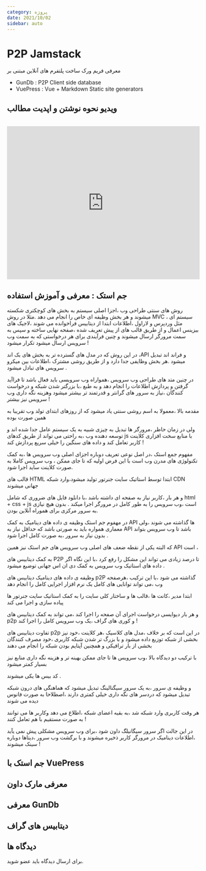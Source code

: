 ```yaml
---
category: پروژه
date: 2021/10/02
sidebar: auto
---
```


# P2P Jamstack

معرفی فریم ورک ساخت پلتفرم های آنلاین مبتنی بر

- GunDb : P2P Client side database
- VuePress : Vue + Markdown Static site generators


## ویدیو نحوه نوشتن و اپدیت مطالب
<br />

<iframe width="100%" height="400px" src="https://www.youtube.com/embed/bTqVqk7FSmY" frameborder="0" allow="autoplay; encrypted-media" allowfullscreen></iframe>

<br />

## جم استک : معرفی و آموزش استفاده

روش های سنتی طراحی وب ،اجزا اصلی سیستم به بخش های کوچکتری شکسته میشوند و هر بخش وظیفه ای خاص را انجام می دهد .مثلا در روش MVC ، سیستم ای مثل وردپرس و لاراول ،اطلاعات ابتدا از دیتابیس فراخوانده می شوند ،لاجیک های بیزینس اعمال و از طریق قالب های از پیش تعریف شده ،صفحه نهایی ساخته و سپس به سمت مرورگر ارسال میشوند و چنین فرآیندی برای هر درخواستی که به سمت وب سرویس ارسال میشود تکرار میشود !

در این روش که در مدل های گسترده تر به بخش های بک اند ،API و فراند اند تبدیل میشود .هر بخش وظایفی جدا دارد و از طریق روشی مشترک ،‌اطلاعات بین میکرو سرویس های تبادل میشود .

در چنین متد های طراحی وب سرویس ،همواراه وب سرویسی باید فعال باشد تا فراآید گرفتن و پردازش اطلاعات را انجام دهد و به طبع ،با بزرگتر شدن شبکه و درخواست کنندگان ،نیاز به سرور های گرانتر و قدرتمند تر بیشتر میشود وهزینه نگه داری وب سرویس نیز بیشتر !

مقدمه بالا ،معمولا به اسم روشی سنتی یاد میشود که از روزهای ابتدای تولد وب تقریبا به همین صورت بوده

ولی در زمان حاظر ،مرورگر ها تبدیل به چیزی شبیه به یک سیستم عامل جدا شده اند و توسعه دهنده وب ،به راحتی می تواند از طریق کدهای js با منابع سخت افزاری کلاینت کاربر تعامل کند و داده های سنگین را خیلی سریع پردازش کند !

مفهوم جمع استک ،در اصل نوعی تعریف دوباره اجزای اصلی وب سرویس ها ،به کمک تکنولوژی های مدرن وب است با این فرض اولیه که تا جای ممکن ، وب سرویس کاملا به صورت کلاینت ساید اجرا شود.

قالب های HTML ابتدا توسط استاتیک سایت جنرتور تولید میشود،وارد شبکه CDN جهانی میشوند

و هر بار ،کاربر نیاز به صفحه ای داشته باشد ،با دانلود فایل های ضروری که شامل html + css + js است ،وب سرویس را به طور کامل در مرورگر اجرا میکند . بدون هیچ نیازی به سرور مرکزی برای هموراه آنلاین بودن.

در مهفوم جم استک وظیفه ی داده های دینامیک به کمک API ها گذاشته می شوند ،ولی معماری همواره باید به صورتی باشد که حداقل نیاز به API باشد تا وب سرویس بتواند بدون نیاز به سرور ،به صورت کامل اجرا شود .

که البته یکی از نقطه ضعف های اصلی وب سرویس های جم استک نیز همین API است ،

به کمک دیتابیس های P2P تا درصد زیادی می تواند این مشکل را رفع کرد ،با این نگاه اگر داده های استاتیک وب سرویس به کمک دی ان اس جهانی توضیع میشود .

وظیفه ی داده های دینامیک دیتابیس های p2P گذاشته می شود ،با این ترکیب ،هرصفحه وب ،‌می تواند توانایی های کامل یک نرم افزار اجرایی کامل را انجام دهد

ابتدا مدیر ،کانت ها ،‌قالب ها و ساختار کلی سایت را به کمک استاتیک سایت جنرتور ها پیاده سازی و اجرا می کند

و هر بار دیوایسی درخواست اجرای آن صفحه را اجرا کند ،‌می تواند به کمک دیتابیس های p2p و کوری های گراف ،یک وب سرویس کامل را اجرا کند !

تفاوت دیتابیس های p2p در این است که بر خلاف ،مدل های کلاسیک ،هر کلاینت ،خود نیز بخشی از شبکه توزیع داده میشود و با بزرگ تر شدن شبکه کاربری ،خود مصرف کنندگان بخشی از بار ترافیکی و همچنین آپتایم بودن شبکه را انجام می دهند

با ترکیب دو دیدگاه بالا ،وب سرویس ها تا جای ممکن بهینه تر و هزینه نگه داری منابع نیز بسیار کمتر میشود

کد بیس ها یکی میشوند .

و وظیفه ی سرور ،به یک سرور سیگنالینگ تبدیل میشود که هماهنگی های درون شبکه تبدیل میشود که دردسر های نگه داری خیلی کمتری دارند ،اصطلاحا به صورت فانوس دیده می شوند

هر وقت کاربری وارد شبکه شد ،‌به بقیه اعضای شبکه ،اطلاع می دهد وکاربر ها می توانند به صورت مستقیم با هم تعامل کنند !

در این جالت اگر سرور سیگانیلگ داون شود ،برای وب سرویس مشکلی پیش نمی یآید ،اطلاعات دینامیک در مرورگر کاربر ذخیره میشوند و با برگشت وب سرور ،دیتاها دوباره سینک میشوند !

## جم استک با VuePress

## معرفی مارک داون

## معرفی GunDb 

##  دیتابیس های گراف


## دیدگاه ها

برای ارسال دیدگاه باید عضو شوید.

<p2pLogin  />
<p2pComment title=" P2P Jamstack"/>
